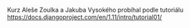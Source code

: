 Kurz Aleše Zoulka a Jakuba Vysokého probíhal podle tutoriálu https://docs.djangoproject.com/en/1.11/intro/tutorial01/ 
